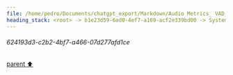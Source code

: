 ```yaml
---
file: /home/pedro/Documents/chatgpt_export/Markdown/Audio Metrics_ VAD, SNR, C50.md
heading_stack: <root> -> b1e23d59-6ad0-4ef7-a169-acf2e339bd00 -> System -> 624193d3-c2b2-4bf7-a466-07d277afd1ce
---
```

###### 624193d3-c2b2-4bf7-a466-07d277afd1ce
[parent ⬆️](#b1e23d59-6ad0-4ef7-a169-acf2e339bd00)
